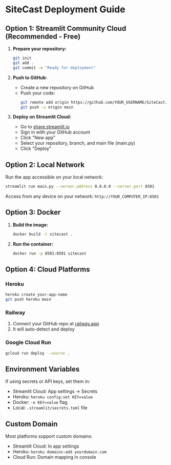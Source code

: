 # SiteCast Deployment Guide

## Option 1: Streamlit Community Cloud (Recommended - Free)

1. **Prepare your repository:**
   ```bash
   git init
   git add .
   git commit -m "Ready for deployment"
   ```

2. **Push to GitHub:**
   - Create a new repository on GitHub
   - Push your code:
     ```bash
     git remote add origin https://github.com/YOUR_USERNAME/SiteCast.git
     git push -u origin main
     ```

3. **Deploy on Streamlit Cloud:**
   - Go to [share.streamlit.io](https://share.streamlit.io)
   - Sign in with your GitHub account
   - Click "New app"
   - Select your repository, branch, and main file (main.py)
   - Click "Deploy"

## Option 2: Local Network

Run the app accessible on your local network:
```bash
streamlit run main.py --server.address 0.0.0.0 --server.port 8501
```

Access from any device on your network: `http://YOUR_COMPUTER_IP:8501`

## Option 3: Docker

1. **Build the image:**
   ```bash
   docker build -t sitecast .
   ```

2. **Run the container:**
   ```bash
   docker run -p 8501:8501 sitecast
   ```

## Option 4: Cloud Platforms

### Heroku
```bash
heroku create your-app-name
git push heroku main
```

### Railway
1. Connect your GitHub repo at [railway.app](https://railway.app)
2. It will auto-detect and deploy

### Google Cloud Run
```bash
gcloud run deploy --source .
```

## Environment Variables

If using secrets or API keys, set them in:
- Streamlit Cloud: App settings → Secrets
- Heroku: `heroku config:set KEY=value`
- Docker: `-e KEY=value` flag
- Local: `.streamlit/secrets.toml` file

## Custom Domain

Most platforms support custom domains:
- Streamlit Cloud: In app settings
- Heroku: `heroku domains:add yourdomain.com`
- Cloud Run: Domain mapping in console